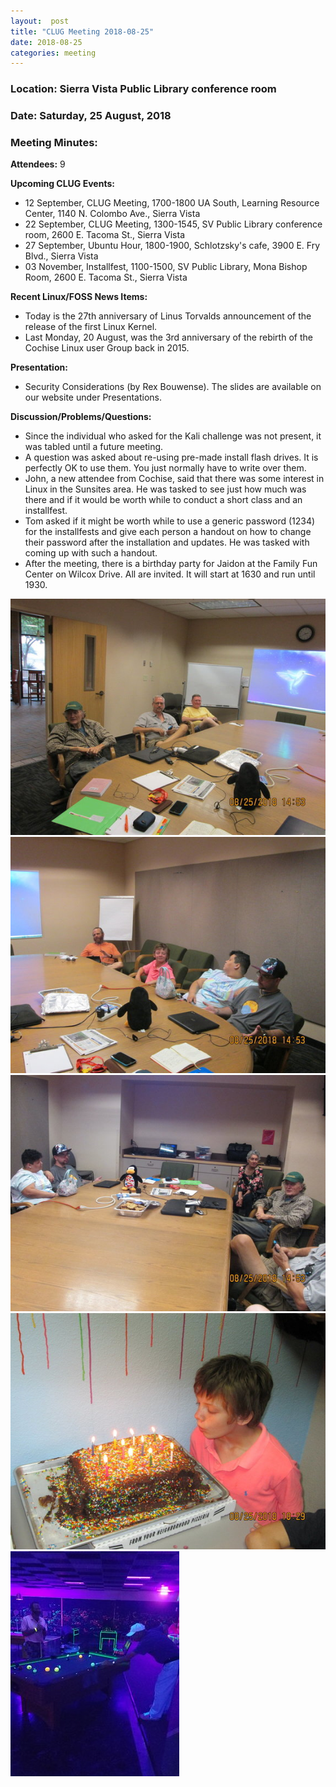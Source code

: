 ```yaml
---
layout:  post
title: "CLUG Meeting 2018-08-25"
date: 2018-08-25
categories: meeting
---
```


### Location: Sierra Vista Public Library conference room 

### Date: Saturday, 25 August, 2018

### Meeting Minutes:

**Attendees:** 9

**Upcoming CLUG Events:**

 * 12 September, CLUG Meeting, 1700-1800 UA South, Learning Resource Center, 1140 N. Colombo Ave., Sierra Vista
 * 22 September, CLUG Meeting, 1300-1545, SV Public Library conference room, 2600 E. Tacoma St., Sierra Vista
 * 27 September, Ubuntu Hour, 1800-1900, Schlotzsky's cafe, 3900 E. Fry Blvd., Sierra Vista
 * 03 November, Installfest, 1100-1500, SV Public Library, Mona Bishop Room, 2600 E. Tacoma St., Sierra Vista

**Recent Linux/FOSS News Items:**
 
 * Today is the 27th anniversary of Linus Torvalds announcement of the release of the first Linux Kernel.
 * Last Monday, 20 August, was the 3rd anniversary of the rebirth of the Cochise Linux user Group back in 2015. 

**Presentation:**

 * Security Considerations (by Rex Bouwense).  The slides are available on our website under Presentations. 

**Discussion/Problems/Questions:**

 * Since the individual who asked for the Kali challenge was not present, it was tabled until a future meeting.
 * A question was asked about re-using pre-made install flash drives.  It is perfectly OK to use them.  You just normally have to write over them.
 * John, a new attendee from Cochise, said that there was some interest in Linux in the Sunsites area.  He was tasked to see just how much was there and if it would be worth while to conduct a short class and an installfest.
 * Tom asked if it might be worth while to use a generic password (1234) for the installfests and give each person a handout on how to change their password after the installation and updates.  He was tasked with coming up with such a handout.
 * After the meeting, there is a birthday party for Jaidon at the Family Fun Center on Wilcox Drive.  All are invited.  It will start at 1630 and run until 1930.

![alt text](https://raw.githubusercontent.com/CochiseLinuxUsersGroup/CochiseLinuxUsersGroup.github.io/master/images/rsz_clug_mtg_2018-08-25_1.jpg)
![alt text](https://raw.githubusercontent.com/CochiseLinuxUsersGroup/CochiseLinuxUsersGroup.github.io/master/images/rsz_clug_mtg_2018-08-25_2.jpg)
![alt text](https://raw.githubusercontent.com/CochiseLinuxUsersGroup/CochiseLinuxUsersGroup.github.io/master/images/rsz_clug_mtg_2018-08-25_3.jpg)
![alt text](https://raw.githubusercontent.com/CochiseLinuxUsersGroup/CochiseLinuxUsersGroup.github.io/master/images/rsz_jaidonbirthdayparty-4.jpg)
![alt text](https://raw.githubusercontent.com/CochiseLinuxUsersGroup/CochiseLinuxUsersGroup.github.io/master/images/rsz_rex_and_chris_playing_8_ball_1.jpg)
